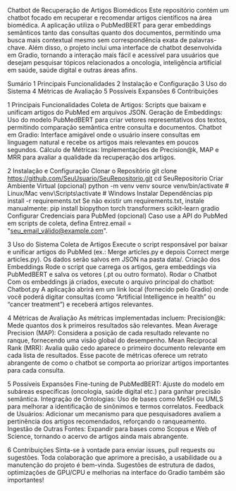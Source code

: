 Chatbot de Recuperação de Artigos Biomédicos
Este repositório contém um chatbot focado em recuperar e recomendar artigos científicos na área biomédica. A aplicação utiliza o PubMedBERT para gerar embeddings semânticos tanto das consultas quanto dos documentos, permitindo uma busca mais contextual mesmo sem correspondência exata de palavras-chave. Além disso, o projeto inclui uma interface de chatbot desenvolvida em Gradio, tornando a interação mais fácil e acessível para usuários que desejam pesquisar tópicos relacionados a oncologia, inteligência artificial em saúde, saúde digital e outras áreas afins.

Sumário
1 Principais Funcionalidades
2 Instalação e Configuração
3 Uso do Sistema
4 Métricas de Avaliação
5 Possíveis Expansões
6 Contribuições

1 Principais Funcionalidades
Coleta de Artigos: Scripts que baixam e unificam artigos do PubMed em arquivos JSON.
Geração de Embeddings: Uso do modelo PubMedBERT para criar vetores representativos dos textos, permitindo comparação semântica entre consulta e documentos.
Chatbot em Gradio: Interface amigável onde o usuário insere consultas em linguagem natural e recebe os artigos mais relevantes em poucos segundos.
Cálculo de Métricas: Implementações de Precision@k, MAP e MRR para avaliar a qualidade da recuperação dos artigos.

2 Instalação e Configuração
Clonar o Repositório
git clone https://github.com/SeuUsuario/SeuRepositorio.git
cd SeuRepositorio
Criar Ambiente Virtual (opcional)
python -m venv venv
source venv/bin/activate  # Linux/Mac
venv\Scripts\activate  # Windows
Instalar Dependências
pip install -r requirements.txt
Se não existir um requirements.txt, instale manualmente:
pip install biopython torch transformers scikit-learn gradio
Configurar Credenciais para PubMed (opcional)
Caso use a API do PubMed em scripts de coleta, defina Entrez.email = "seu_email_válido@example.com".

3 Uso do Sistema
Coleta de Artigos
Execute o script responsável por baixar e unificar artigos do PubMed (ex.: Merge articles.py e depois Correct merge articles.py). Os dados serão salvos em JSON na pasta data/.
Criação dos Embeddings
Rode o script que carrega os artigos, gera embeddings via PubMedBERT e salva os vetores (.pt ou outro formato). 
Rodar o Chatbot
Com os embeddings já criados, execute o arquivo principal do chatbot: Chatbot.py
A aplicação abrirá em um link local (fornecido pelo Gradio) onde você poderá digitar consultas (como “Artificial Intelligence in health” ou “cancer treatment”) e receberá artigos relevantes.

4 Métricas de Avaliação
As métricas implementadas incluem:
Precision@k: Mede quantos dos k primeiros resultados são relevantes.
Mean Average Precision (MAP): Considera a posição de cada resultado relevante no ranque, fornecendo uma visão global do desempenho.
Mean Reciprocal Rank (MRR): Avalia quão cedo aparece o primeiro documento relevante em cada lista de resultados.
Esse pacote de métricas oferece um retrato abrangente de como o chatbot se comporta ao priorizar artigos importantes para cada consulta.

5 Possíveis Expansões
Fine-tuning de PubMedBERT: Ajuste do modelo em subáreas específicas (oncologia, saúde digital etc.) para ganhar precisão semântica.
Integração de Ontologias: Uso de bases como MeSH ou UMLS para melhorar a identificação de sinônimos e termos correlatos.
Feedback de Usuários: Adicionar um mecanismo para que pesquisadores avaliem a pertinência dos artigos recomendados, reforçando o ranqueamento.
Ingestão de Outras Fontes: Expandir para bases como Scopus e Web of Science, tornando o acervo de artigos ainda mais abrangente.

6 Contribuições
Sinta-se à vontade para enviar issues, pull requests ou sugestões. Toda colaboração que aprimore a precisão, a usabilidade ou a manutenção do projeto é bem-vinda. Sugestões de estrutura de dados, optimizações de GPU/CPU e melhorias na interface do Gradio também são importantes!



